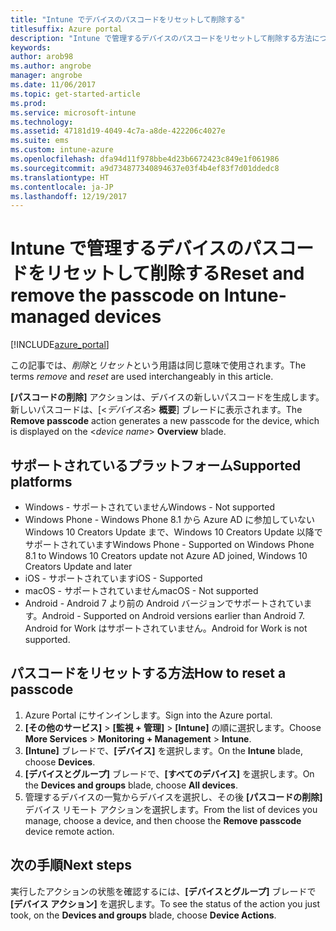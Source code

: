 ```yaml
---
title: "Intune でデバイスのパスコードをリセットして削除する"
titlesuffix: Azure portal
description: "Intune で管理するデバイスのパスコードをリセットして削除する方法について説明します。"
keywords: 
author: arob98
ms.author: angrobe
manager: angrobe
ms.date: 11/06/2017
ms.topic: get-started-article
ms.prod: 
ms.service: microsoft-intune
ms.technology: 
ms.assetid: 47181d19-4049-4c7a-a8de-422206c4027e
ms.suite: ems
ms.custom: intune-azure
ms.openlocfilehash: dfa94d11f978bbe4d23b6672423c849e1f061986
ms.sourcegitcommit: a9d734877340894637e03f4b4ef83f7d01ddedc8
ms.translationtype: HT
ms.contentlocale: ja-JP
ms.lasthandoff: 12/19/2017
---
```

# <a name="reset-and-remove-the-passcode-on-intune-managed-devices"></a><span data-ttu-id="52cb1-103">Intune で管理するデバイスのパスコードをリセットして削除する</span><span class="sxs-lookup"><span data-stu-id="52cb1-103">Reset and remove the passcode on Intune-managed devices</span></span>


[!INCLUDE[azure_portal](./includes/azure_portal.md)]

<span data-ttu-id="52cb1-104">この記事では、*削除*と*リセット*という用語は同じ意味で使用されます。</span><span class="sxs-lookup"><span data-stu-id="52cb1-104">The terms *remove* and *reset* are used interchangeably in this article.</span></span>

<span data-ttu-id="52cb1-105">**[パスコードの削除]** アクションは、デバイスの新しいパスコードを生成します。新しいパスコードは、[<*デバイス名*> **概要**] ブレードに表示されます。</span><span class="sxs-lookup"><span data-stu-id="52cb1-105">The **Remove passcode** action generates a new passcode for the device, which is displayed on the <*device name*> **Overview** blade.</span></span>

## <a name="supported-platforms"></a><span data-ttu-id="52cb1-106">サポートされているプラットフォーム</span><span class="sxs-lookup"><span data-stu-id="52cb1-106">Supported platforms</span></span>

- <span data-ttu-id="52cb1-107">Windows - サポートされていません</span><span class="sxs-lookup"><span data-stu-id="52cb1-107">Windows - Not supported</span></span>
- <span data-ttu-id="52cb1-108">Windows Phone - Windows Phone 8.1 から Azure AD に参加していない Windows 10 Creators Update まで、Windows 10 Creators Update 以降でサポートされています</span><span class="sxs-lookup"><span data-stu-id="52cb1-108">Windows Phone - Supported on Windows Phone 8.1 to Windows 10 Creators update not Azure AD joined, Windows 10 Creators Update and later</span></span>
- <span data-ttu-id="52cb1-109">iOS - サポートされています</span><span class="sxs-lookup"><span data-stu-id="52cb1-109">iOS - Supported</span></span>
- <span data-ttu-id="52cb1-110">macOS - サポートされていません</span><span class="sxs-lookup"><span data-stu-id="52cb1-110">macOS - Not supported</span></span>
- <span data-ttu-id="52cb1-111">Android - Android 7 より前の Android バージョンでサポートされています。</span><span class="sxs-lookup"><span data-stu-id="52cb1-111">Android - Supported on Android versions earlier than Android 7.</span></span> <span data-ttu-id="52cb1-112">Android for Work はサポートされていません。</span><span class="sxs-lookup"><span data-stu-id="52cb1-112">Android for Work is not supported.</span></span>

## <a name="how-to-reset-a-passcode"></a><span data-ttu-id="52cb1-113">パスコードをリセットする方法</span><span class="sxs-lookup"><span data-stu-id="52cb1-113">How to reset a passcode</span></span>

1. <span data-ttu-id="52cb1-114">Azure Portal にサインインします。</span><span class="sxs-lookup"><span data-stu-id="52cb1-114">Sign into the Azure portal.</span></span>
2. <span data-ttu-id="52cb1-115">**[その他のサービス]** > **[監視 + 管理]** > **[Intune]** の順に選択します。</span><span class="sxs-lookup"><span data-stu-id="52cb1-115">Choose **More Services** > **Monitoring + Management** > **Intune**.</span></span>
3. <span data-ttu-id="52cb1-116">**[Intune]** ブレードで、**[デバイス]** を選択します。</span><span class="sxs-lookup"><span data-stu-id="52cb1-116">On the **Intune** blade, choose **Devices**.</span></span>
4. <span data-ttu-id="52cb1-117">**[デバイスとグループ]** ブレードで、**[すべてのデバイス]** を選択します。</span><span class="sxs-lookup"><span data-stu-id="52cb1-117">On the **Devices and groups** blade, choose **All devices**.</span></span>
5. <span data-ttu-id="52cb1-118">管理するデバイスの一覧からデバイスを選択し、その後 **[パスコードの削除]** デバイス リモート アクションを選択します。</span><span class="sxs-lookup"><span data-stu-id="52cb1-118">From the list of devices you manage, choose a device, and then choose the **Remove passcode** device remote action.</span></span>

## <a name="next-steps"></a><span data-ttu-id="52cb1-119">次の手順</span><span class="sxs-lookup"><span data-stu-id="52cb1-119">Next steps</span></span>

<span data-ttu-id="52cb1-120">実行したアクションの状態を確認するには、**[デバイスとグループ]** ブレードで **[デバイス アクション]** を選択します。</span><span class="sxs-lookup"><span data-stu-id="52cb1-120">To see the status of the action you just took, on the **Devices and groups** blade, choose **Device Actions**.</span></span>
